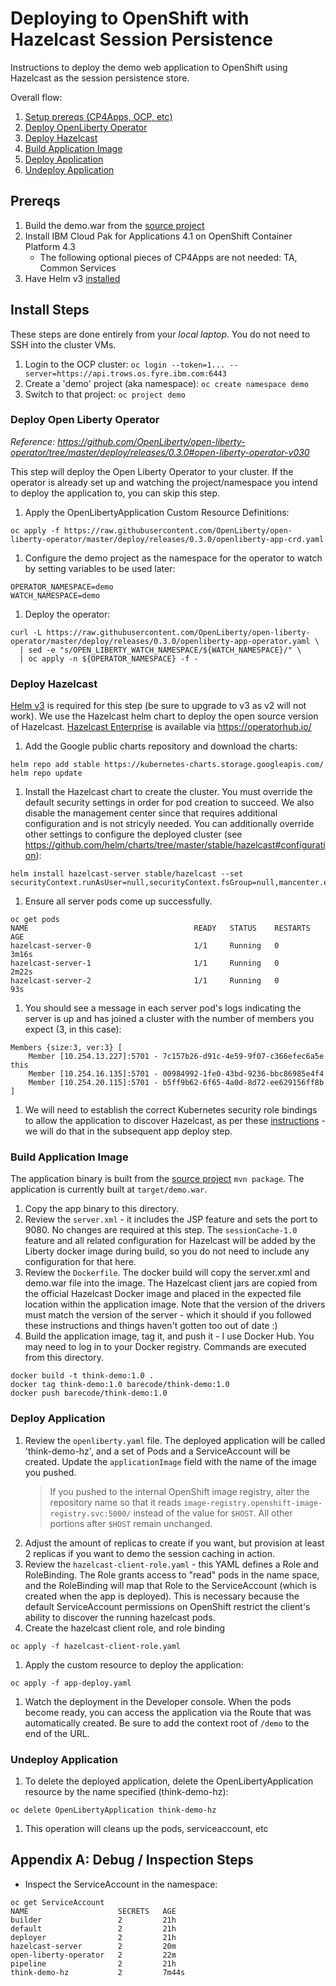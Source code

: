 # Deploying to OpenShift with Hazelcast Session Persistence

Instructions to deploy the demo web application to OpenShift using Hazelcast as the session persistence store.

Overall flow:
1. [Setup prereqs (CP4Apps, OCP, etc)](#prereqs)
1. [Deploy OpenLiberty Operator](#deploy-open-liberty-operator)
1. [Deploy Hazelcast](#deploy-hazelcast)
1. [Build Application Image](#build-application-image)
1. [Deploy Application](#deploy-application)
1. [Undeploy Application](#undeploy-application)

## Prereqs

1. Build the demo.war from the [source project](..)
1. Install IBM Cloud Pak for Applications 4.1 on OpenShift Container Platform 4.3
   * The following optional pieces of CP4Apps are not needed: TA, Common Services
1. Have Helm v3 [installed](https://helm.sh/docs/intro/install/)
   
## Install Steps

These steps are done entirely from your *local laptop*. You do not need to SSH into the cluster VMs.

1. Login to the OCP cluster: `oc login --token=1... --server=https://api.trows.os.fyre.ibm.com:6443`
1. Create a 'demo' project (aka namespace): `oc create namespace demo`
1. Switch to that project: `oc project demo`


### Deploy Open Liberty Operator

*Reference: https://github.com/OpenLiberty/open-liberty-operator/tree/master/deploy/releases/0.3.0#open-liberty-operator-v030*

This step will deploy the Open Liberty Operator to your cluster. If the operator is already set up and watching the project/namespace you intend to deploy the application to, you can skip this step.

1. Apply the OpenLibertyApplication Custom Resource Definitions:
```shell script
oc apply -f https://raw.githubusercontent.com/OpenLiberty/open-liberty-operator/master/deploy/releases/0.3.0/openliberty-app-crd.yaml
``` 
1. Configure the demo project as the namespace for the operator to watch by setting variables to be used later:
```shell script
OPERATOR_NAMESPACE=demo
WATCH_NAMESPACE=demo
```
1. Deploy the operator:
```shell script
curl -L https://raw.githubusercontent.com/OpenLiberty/open-liberty-operator/master/deploy/releases/0.3.0/openliberty-app-operator.yaml \
  | sed -e "s/OPEN_LIBERTY_WATCH_NAMESPACE/${WATCH_NAMESPACE}/" \
  | oc apply -n ${OPERATOR_NAMESPACE} -f -
```

### Deploy Hazelcast

[Helm v3](https://helm.sh/docs/intro/install/) is required for this step (be sure to upgrade to v3 as v2 will not work). We use the Hazelcast helm chart to deploy the open source version of Hazelcast. [Hazelcast Enterprise](https://operatorhub.io/operator/hazelcast-enterprise) is available via https://operatorhub.io/

1. Add the Google public charts repository and download the charts:
```shell script
helm repo add stable https://kubernetes-charts.storage.googleapis.com/
helm repo update
```
1. Install the Hazelcast chart to create the cluster. You must override the default security settings in order for pod creation to succeed. We also disable the management center since that requires additional configuration and is not stricyly needed. You can additionally override other settings to configure the deployed cluster (see https://github.com/helm/charts/tree/master/stable/hazelcast#configuration):
```shell script
helm install hazelcast-server stable/hazelcast --set securityContext.runAsUser=null,securityContext.fsGroup=null,mancenter.enabled=false
```
1. Ensure all server pods come up successfully.
```
oc get pods
NAME                                     READY   STATUS    RESTARTS   AGE
hazelcast-server-0                       1/1     Running   0          3m16s
hazelcast-server-1                       1/1     Running   0          2m22s
hazelcast-server-2                       1/1     Running   0          93s
```
1. You should see a message in each server pod's logs indicating the server is up and has joined a cluster with the number of members you expect (3, in this case):
```
Members {size:3, ver:3} [
	Member [10.254.13.227]:5701 - 7c157b26-d91c-4e59-9f07-c366efec6a5e this
	Member [10.254.16.135]:5701 - 00984992-1fe0-43bd-9236-bbc86985e4f4
	Member [10.254.20.115]:5701 - b5ff9b62-6f65-4a0d-8d72-ee629156ff8b
]
```
1. We will need to establish the correct Kubernetes security role bindings to allow the application to discover Hazelcast, as per these [instructions](https://github.com/hazelcast/hazelcast-kubernetes) - we will do that in the subsequent app deploy step.

### Build Application Image

The application binary is built from the [source project](..) `mvn package`. The application is currently built at `target/demo.war`.

1. Copy the app binary to this directory.
1. Review the `server.xml` - it includes the JSP feature and sets the port to 9080. No changes are required at this step. The `sessionCache-1.0` feature and all related configuration for Hazelcast will be added by the Liberty docker image during build, so you do not need to include any configuration for that here.
1. Review the `Dockerfile`. The docker build will copy the server.xml and demo.war file into the image. The Hazelcast client jars are copied from the official Hazelcast Docker image and placed in the expected file location within the application image. Note that the version of the drivers must match the version of the server - which it should if you followed these instructions and things haven't gotten too out of date :)
1. Build the application image, tag it, and push it - I use Docker Hub. You may need to log in to your Docker registry. Commands are executed from this directory.
```shell script
docker build -t think-demo:1.0 .
docker tag think-demo:1.0 barecode/think-demo:1.0
docker push barecode/think-demo:1.0
```

### Deploy Application
1. Review the `openliberty.yaml` file. The deployed application will be called 'think-demo-hz', and a set of Pods and a ServiceAccount will be created. Update the `applicationImage` field with the name of the image you pushed. 
   > If you pushed to the internal OpenShift image registry, alter the repository name so that it reads `image-registry.openshift-image-registry.svc:5000/` instead of the value for `$HOST`. All other portions after `$HOST` remain unchanged.
1. Adjust the amount of replicas to create if you want, but provision at least 2 replicas if you want to demo the session caching in action.
1. Review the `hazelcast-client-role.yaml` - this YAML defines a Role and RoleBinding. The Role grants access to "read" pods in the name space, and the RoleBinding will map that Role to the ServiceAccount (which is created when the app is deployed). This is necessary because the default ServiceAccount permissions on OpenShift restrict the client's ability to discover the running hazelcast pods.
1. Create the hazelcast client role, and role binding
```shell script
oc apply -f hazelcast-client-role.yaml
```
1. Apply the custom resource to deploy the application:
```shell script
oc apply -f app-deploy.yaml
```
1. Watch the deployment in the Developer console. When the pods become ready, you can access the application via the Route that was automatically created. Be sure to add the context root of `/demo` to the end of the URL.

### Undeploy Application

1. To delete the deployed application, delete the OpenLibertyApplication resource by the name specified (think-demo-hz):
```shell script
oc delete OpenLibertyApplication think-demo-hz
```
1. This operation will cleans up the pods, serviceaccount, etc

## Appendix A: Debug / Inspection Steps

* Inspect the ServiceAccount in the namespace:
```shell script
oc get ServiceAccount
NAME                    SECRETS   AGE
builder                 2         21h
default                 2         21h
deployer                2         21h
hazelcast-server        2         20m
open-liberty-operator   2         22m
pipeline                2         21h
think-demo-hz           2         7m44s
```
